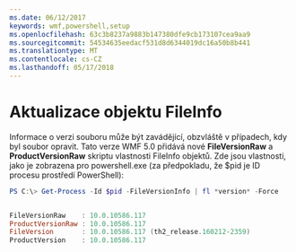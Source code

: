 ```yaml
---
ms.date: 06/12/2017
keywords: wmf,powershell,setup
ms.openlocfilehash: 63c3b8237a9883b147380dfe9cb173107cea9aa9
ms.sourcegitcommit: 54534635eedacf531d8d6344019dc16a50b8b441
ms.translationtype: MT
ms.contentlocale: cs-CZ
ms.lasthandoff: 05/17/2018
---
```

# <a name="updates-to-fileinfo-object"></a>Aktualizace objektu FileInfo
Informace o verzi souboru může být zavádějící, obzvláště v případech, kdy byl soubor opravit. Tato verze WMF 5.0 přidává nové **FileVersionRaw** a **ProductVersionRaw** skriptu vlastnosti FileInfo objektů. Zde jsou vlastnosti, jako je zobrazena pro powershell.exe (za předpokladu, že $pid je ID procesu prostředí PowerShell):

```powershell
PS C:\> Get-Process -Id $pid -FileVersionInfo | fl *version* -Force


FileVersionRaw    : 10.0.10586.117
ProductVersionRaw : 10.0.10586.117
FileVersion       : 10.0.10586.117 (th2_release.160212-2359)
ProductVersion    : 10.0.10586.117
